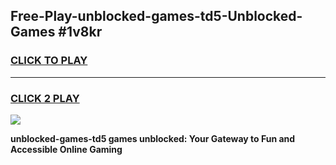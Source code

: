 
## Free-Play-unblocked-games-td5-Unblocked-Games #1v8kr
<h3>
<a href="https://news.freeplayer.one?title=unblocked-games-td5&ref=8M">CLICK TO PLAY</a></h3>
<hr>

<h3>
<a href="https://news.freeplayer.one?title=unblocked-games-td5&ref=8M">CLICK 2 PLAY</a>
  
</h3>

<a href="https://news.freeplayer.one?title=unblocked-games-td5&ref=8M"><img src="https://clearcache.store/games.png"></a>


**unblocked-games-td5 games unblocked: Your Gateway to Fun and Accessible Online Gaming**
